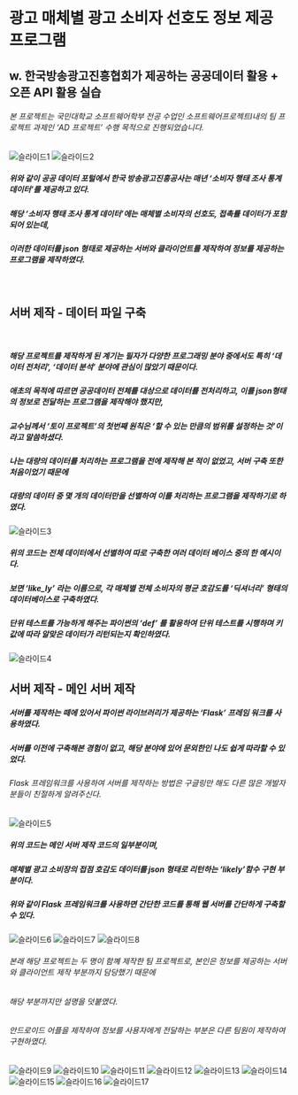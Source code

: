 광고 매체별 광고 소비자 선호도 정보 제공 프로그램
=============
w. 한국방송광고진흥협회가 제공하는 공공데이터 활용 + 오픈 API 활용 실습
-------------

###### 본 프로젝트는 국민대학교 소프트웨어학부 전공 수업인 소프트웨어프로젝트Ⅰ내의 팀 프로젝트 과제인 ‘AD 프로젝트’ 수행 목적으로 진행되었습니다.

![슬라이드1](https://user-images.githubusercontent.com/54924772/87318968-020c8d80-c564-11ea-85f7-0631215bba48.jpeg)
![슬라이드2](https://user-images.githubusercontent.com/54924772/87318975-03d65100-c564-11ea-9aa1-76aa6f2def14.jpeg)

##### 위와 같이 공공 데이터 포털에서 한국 방송광고진흥공사는 매년 ‘소비자 행태 조사 통계 데이터’를 제공하고 있다.
##### 해당 ‘소비자 행태 조사 통계 데이터’에는 매체별 소비자의 선호도, 접촉률 데이터가 포함되어 있는데,
##### 이러한 데이터를 json 형태로 제공하는 서버와 클라이언트를 제작하여 정보를 제공하는 프로그램을 제작하였다.

<br/>

## 서버 제작 - 데이터 파일 구축

<br/>

##### 해당 프로젝트를 제작하게 된 계기는 필자가 다양한 프로그래밍 분야 중에서도 특히 ‘데이터 전처리’, ‘데이터 분석’ 분야에 관심이 많았기 때문이다.
##### 애초의 목적에 따르면 공공데이터 전체를 대상으로 데이터를 전처리하고, 이를 json형태의 정보로 전달하는 프로그램을 제작해야 했지만, 
##### 교수님께서 ‘토이 프로젝트’의 첫번째 원칙은 ‘할 수 있는 만큼의 범위를 설정하는 것’이라고 말씀하셨다.
##### 나는 대량의 데이터를 처리하는 프로그램을 전에 제작해 본 적이 없었고, 서버 구축 또한 처음이었기 때문에 
##### 대량의 데이터 중 몇 개의 데이터만을 선별하여 이를 처리하는 프로그램을 제작하기로 하였다.

![슬라이드3](https://user-images.githubusercontent.com/54924772/87318980-05a01480-c564-11ea-9b1a-7c00b79a137f.jpeg)

##### 위의 코드는 전체 데이터에서 선별하여 따로 구축한 여러 데이터 베이스 중의 한 예시이다.
##### 보면 ‘like_ly’ 라는 이름으로, 각 매체별 전체 소비자의 평균 호감도를 ‘딕셔너리’ 형태의 데이터베이스로 구축하였다.
##### 단위 테스트를 가능하게 해주는 파이썬의 ‘def’ 를 활용하여 단위 테스트를 시행하며 키값에 따라 알맞은 데이터가 리턴되는지 확인하였다.

![슬라이드4](https://user-images.githubusercontent.com/54924772/87318983-0638ab00-c564-11ea-894b-81557947ff4d.jpeg)


## 서버 제작 - 메인 서버 제작


##### 서버를 제작하는 떼에 있어서 파이썬 라이브러리가 제공하는 ‘Flask’ 프레임 워크를 사용하였다.
##### 서버를 이전에 구축해본 경험이 없고, 해당 분야에 있어 문외한인 나도 쉽게 따라할 수 있었다.
###### Flask 프레임워크를 사용하여 서버를 제작하는 방법은 구글링만 해도 다른 많은 개발자분들이 친절하게 알려주신다.

![슬라이드5](https://user-images.githubusercontent.com/54924772/87318989-06d14180-c564-11ea-86f3-2297aa13641e.jpeg)


##### 위의 코드는 메인 서버 제작 코드의 일부분이며, 
##### 매체별 광고 소비장의 접점 호감도 데이터를 json 형태로 리턴하는 ‘likely’함수 구현 부분이다.
##### 위와 같이 Flask 프레임워크를 사용하면 간단한 코드를 통해 웹 서버를 간단하게 구축할 수 있다.

![슬라이드6](https://user-images.githubusercontent.com/54924772/87318992-0769d800-c564-11ea-8d13-1e059aa863e1.jpeg)
![슬라이드7](https://user-images.githubusercontent.com/54924772/87318996-08026e80-c564-11ea-80f0-dbb37aea9725.jpeg)
![슬라이드8](https://user-images.githubusercontent.com/54924772/87318997-089b0500-c564-11ea-8fbf-6e9391adde65.jpeg)


###### 본래 해당 프로젝트는 두 명이 함꼐 제작한 팀 프로젝트로, 본인은 정보를 제공하는 서버와 클라이언트 제작 부분까지 담당했기 때문에 
###### 해당 부분까지만 설명을 덧붙였다. 
###### 안드로이드 어플을 제작하여 정보를 사용자에게 전달하는 부분은 다른 팀원이 제작하여 구현하였다.

![슬라이드9](https://user-images.githubusercontent.com/54924772/87318998-09339b80-c564-11ea-80f9-5d02311ceafc.jpeg)
![슬라이드10](https://user-images.githubusercontent.com/54924772/87318999-09339b80-c564-11ea-903d-990caf07165e.jpeg)
![슬라이드11](https://user-images.githubusercontent.com/54924772/87319002-09cc3200-c564-11ea-8779-e46507e8fdca.jpeg)
![슬라이드12](https://user-images.githubusercontent.com/54924772/87319003-0a64c880-c564-11ea-855c-8d5e11a92c1e.jpeg)
![슬라이드13](https://user-images.githubusercontent.com/54924772/87319005-0a64c880-c564-11ea-96fd-ba6694ffcd1e.jpeg)
![슬라이드14](https://user-images.githubusercontent.com/54924772/87319006-0afd5f00-c564-11ea-8758-9a4bd2471576.jpeg)
![슬라이드15](https://user-images.githubusercontent.com/54924772/87319007-0afd5f00-c564-11ea-98f5-cb5bb773b864.jpeg)
![슬라이드16](https://user-images.githubusercontent.com/54924772/87319010-0b95f580-c564-11ea-8250-0b4db078a906.jpeg)
![슬라이드17](https://user-images.githubusercontent.com/54924772/87319012-0b95f580-c564-11ea-8de4-14d3c2942ecb.jpeg)
